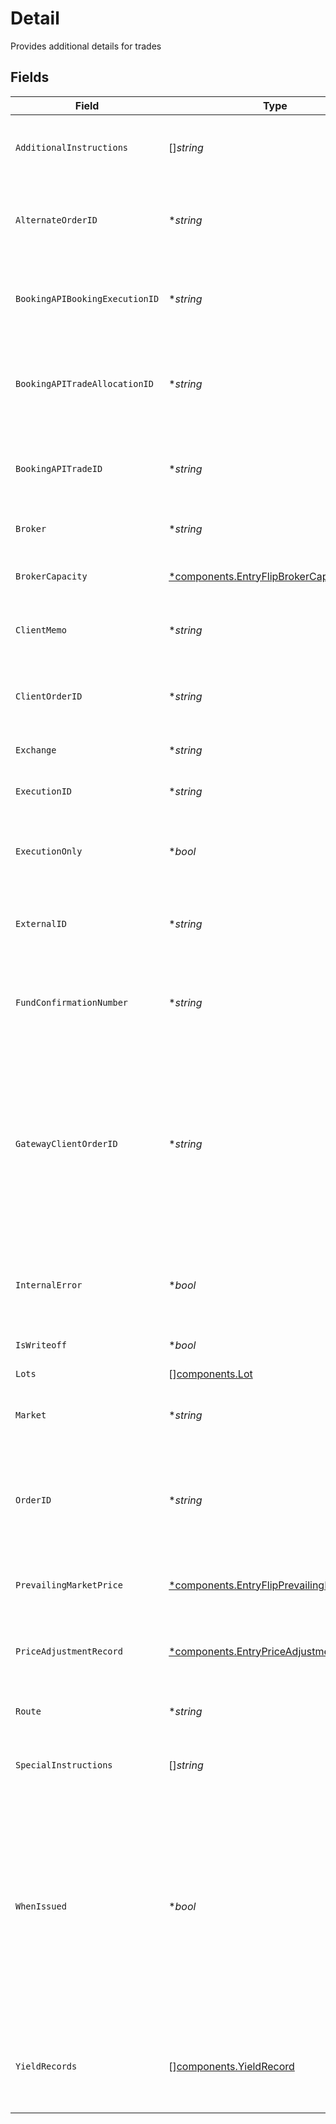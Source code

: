 # Detail

Provides additional details for trades


## Fields

| Field                                                                                                                                                                                                            | Type                                                                                                                                                                                                             | Required                                                                                                                                                                                                         | Description                                                                                                                                                                                                      | Example                                                                                                                                                                                                          |
| ---------------------------------------------------------------------------------------------------------------------------------------------------------------------------------------------------------------- | ---------------------------------------------------------------------------------------------------------------------------------------------------------------------------------------------------------------- | ---------------------------------------------------------------------------------------------------------------------------------------------------------------------------------------------------------------- | ---------------------------------------------------------------------------------------------------------------------------------------------------------------------------------------------------------------- | ---------------------------------------------------------------------------------------------------------------------------------------------------------------------------------------------------------------- |
| `AdditionalInstructions`                                                                                                                                                                                         | []*string*                                                                                                                                                                                                       | :heavy_minus_sign:                                                                                                                                                                                               | To be populated by the submitter of the trade detail                                                                                                                                                             | [<br/>"As-Of Trade Example",<br/>"to Cancel"<br/>]                                                                                                                                                               |
| `AlternateOrderID`                                                                                                                                                                                               | **string*                                                                                                                                                                                                        | :heavy_minus_sign:                                                                                                                                                                                               | Max Length 50 characters. Alternate order id from the street used for FRAC trades                                                                                                                                | 8d7f6375                                                                                                                                                                                                         |
| `BookingAPIBookingExecutionID`                                                                                                                                                                                   | **string*                                                                                                                                                                                                        | :heavy_minus_sign:                                                                                                                                                                                               | base64 encoded value assigned by the Booking API to all executions                                                                                                                                               | 01HZ5Z4E00AM2DCPK21PYM07PM                                                                                                                                                                                       |
| `BookingAPITradeAllocationID`                                                                                                                                                                                    | **string*                                                                                                                                                                                                        | :heavy_minus_sign:                                                                                                                                                                                               | base64 encoded value assigned by the Booking API if a trade belongs to an allocation                                                                                                                             | 01HYKYBD00JBQAZ8477RD1M8T7                                                                                                                                                                                       |
| `BookingAPITradeID`                                                                                                                                                                                              | **string*                                                                                                                                                                                                        | :heavy_minus_sign:                                                                                                                                                                                               | base64 encoded value assigned by the Booking API to all trades                                                                                                                                                   | 01HYKYBD00JBQAZ8477RD1M8T7                                                                                                                                                                                       |
| `Broker`                                                                                                                                                                                                         | **string*                                                                                                                                                                                                        | :heavy_minus_sign:                                                                                                                                                                                               | Executing broker of the trade                                                                                                                                                                                    | JNST                                                                                                                                                                                                             |
| `BrokerCapacity`                                                                                                                                                                                                 | [*components.EntryFlipBrokerCapacity](../../models/components/entryflipbrokercapacity.md)                                                                                                                        | :heavy_minus_sign:                                                                                                                                                                                               | Used to calculate broadridge blotter code                                                                                                                                                                        | PRINCIPAL                                                                                                                                                                                                        |
| `ClientMemo`                                                                                                                                                                                                     | **string*                                                                                                                                                                                                        | :heavy_minus_sign:                                                                                                                                                                                               | client usage area (intact). len 20                                                                                                                                                                               | [<br/>"Detail from client",<br/>"More details from client"<br/>]                                                                                                                                                 |
| `ClientOrderID`                                                                                                                                                                                                  | **string*                                                                                                                                                                                                        | :heavy_minus_sign:                                                                                                                                                                                               | Max Length 50 characters. Client provided order id present in exec reports                                                                                                                                       | 0db56450                                                                                                                                                                                                         |
| `Exchange`                                                                                                                                                                                                       | **string*                                                                                                                                                                                                        | :heavy_minus_sign:                                                                                                                                                                                               | MIC code for the exchange                                                                                                                                                                                        | OTC                                                                                                                                                                                                              |
| `ExecutionID`                                                                                                                                                                                                    | **string*                                                                                                                                                                                                        | :heavy_minus_sign:                                                                                                                                                                                               | Max Length 50 characters. Execution id from the street                                                                                                                                                           | 01HZ5Z4E003KJ7B7FK3GGX2V74                                                                                                                                                                                       |
| `ExecutionOnly`                                                                                                                                                                                                  | **bool*                                                                                                                                                                                                          | :heavy_minus_sign:                                                                                                                                                                                               | Indicates whether Apex is the clearing broker for this trade                                                                                                                                                     | false                                                                                                                                                                                                            |
| `ExternalID`                                                                                                                                                                                                     | **string*                                                                                                                                                                                                        | :heavy_minus_sign:                                                                                                                                                                                               | Max Length 50 characters. External system id provided by a client                                                                                                                                                | 01HAWHW7PSNS99H9SSCY3J3MXZ_FROM_STREET-SELL-393767f7-0db5645                                                                                                                                                     |
| `FundConfirmationNumber`                                                                                                                                                                                         | **string*                                                                                                                                                                                                        | :heavy_minus_sign:                                                                                                                                                                                               | The confirmation number associated with a mutual fund trade                                                                                                                                                      | 1.0038862e+07                                                                                                                                                                                                    |
| `GatewayClientOrderID`                                                                                                                                                                                           | **string*                                                                                                                                                                                                        | :heavy_minus_sign:                                                                                                                                                                                               | Order id generated by trading-gateway (Trade-Ex) to uniquely identify all orders in their system Used as the client_order_id on new order singles sent downstream of the trading-gateway                         | 7039acda                                                                                                                                                                                                         |
| `InternalError`                                                                                                                                                                                                  | **bool*                                                                                                                                                                                                          | :heavy_minus_sign:                                                                                                                                                                                               | If set to true, indicates the trade should be omitted from client billing                                                                                                                                        | false                                                                                                                                                                                                            |
| `IsWriteoff`                                                                                                                                                                                                     | **bool*                                                                                                                                                                                                          | :heavy_minus_sign:                                                                                                                                                                                               | set on penny-for-the-lot trades                                                                                                                                                                                  | false                                                                                                                                                                                                            |
| `Lots`                                                                                                                                                                                                           | [][components.Lot](../../models/components/lot.md)                                                                                                                                                               | :heavy_minus_sign:                                                                                                                                                                                               | Trade lots                                                                                                                                                                                                       |                                                                                                                                                                                                                  |
| `Market`                                                                                                                                                                                                         | **string*                                                                                                                                                                                                        | :heavy_minus_sign:                                                                                                                                                                                               | "MMAP" for multi market average price, "UNKN" for unknown                                                                                                                                                        | MMAP                                                                                                                                                                                                             |
| `OrderID`                                                                                                                                                                                                        | **string*                                                                                                                                                                                                        | :heavy_minus_sign:                                                                                                                                                                                               | Max Length 50 characters. Internally generated order id that is returned to client on exec reports                                                                                                               | 8d7f6375                                                                                                                                                                                                         |
| `PrevailingMarketPrice`                                                                                                                                                                                          | [*components.EntryFlipPrevailingMarketPrice](../../models/components/entryflipprevailingmarketprice.md)                                                                                                          | :heavy_minus_sign:                                                                                                                                                                                               | The price for the instrument that is prevailing in the market.                                                                                                                                                   | {<br/>"value": "0.25"<br/>}                                                                                                                                                                                      |
| `PriceAdjustmentRecord`                                                                                                                                                                                          | [*components.EntryPriceAdjustmentRecord](../../models/components/entrypriceadjustmentrecord.md)                                                                                                                  | :heavy_minus_sign:                                                                                                                                                                                               | Information about any price adjustments applied to the security                                                                                                                                                  |                                                                                                                                                                                                                  |
| `Route`                                                                                                                                                                                                          | **string*                                                                                                                                                                                                        | :heavy_minus_sign:                                                                                                                                                                                               | The execution route Apex used for this trade                                                                                                                                                                     | MNGD                                                                                                                                                                                                             |
| `SpecialInstructions`                                                                                                                                                                                            | []*string*                                                                                                                                                                                                       | :heavy_minus_sign:                                                                                                                                                                                               | Special instructions for the trade                                                                                                                                                                               | [<br/>"WITH_DIVIDEND",<br/>"OPTION_ASSIGNMENT"<br/>]                                                                                                                                                             |
| `WhenIssued`                                                                                                                                                                                                     | **bool*                                                                                                                                                                                                          | :heavy_minus_sign:                                                                                                                                                                                               | Indicates the trade was executed in a security that is not currently listed. When-issued securities are bought and sold before they are officially issued, allowing investors to speculate on their future value | false                                                                                                                                                                                                            |
| `YieldRecords`                                                                                                                                                                                                   | [][components.YieldRecord](../../models/components/yieldrecord.md)                                                                                                                                               | :heavy_minus_sign:                                                                                                                                                                                               | The yields associated with a fixed income trade. Only valid if the SecurityType is FIXED_INCOME                                                                                                                  |                                                                                                                                                                                                                  |